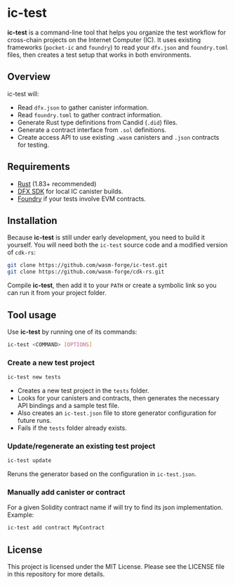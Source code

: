 # ic-test

**ic-test** is a command-line tool that helps you organize the test workflow for cross-chain projects on the Internet Computer (IC). It uses existing frameworks (`pocket-ic` and `foundry`) to read your `dfx.json` and `foundry.toml` files, then creates a test setup that works in both environments.

## Overview

ic-test will:
- Read `dfx.json` to gather canister information.  
- Read `foundry.toml` to gather contract information.  
- Generate Rust type definitions from Candid (`.did`) files.  
- Generate a contract interface from `.sol` definitions.  
- Create access API to use existing `.wasm` canisters and `.json` contracts for testing.


## Requirements
- [Rust](https://www.rust-lang.org/) (1.83+ recommended)  
- [DFX SDK](https://internetcomputer.org/docs/current/developer-docs/build/install/) for local IC canister builds.
- [Foundry](https://book.getfoundry.sh/getting-started/installation) if your tests involve EVM contracts.


## Installation

Because **ic-test** is still under early development, you need to build it yourself. You will need both the `ic-test` source code and a modified version of `cdk-rs`:

```bash
git clone https://github.com/wasm-forge/ic-test.git
git clone https://github.com/wasm-forge/cdk-rs.git
```

Compile **ic-test**, then add it to your `PATH` or create a symbolic link so you can run it from your project folder.

## Tool usage

Use **ic-test** by running one of its commands:

```bash
ic-test <COMMAND> [OPTIONS]
```

### Create a new test project

```bash
ic-test new tests
```

- Creates a new test project in the `tests` folder.
- Looks for your canisters and contracts, then generates the necessary API bindings and a sample test file.
- Also creates an `ic-test.json` file to store generator configuration for future runs.
- Fails if the `tests` folder already exists.


### Update/regenerate an existing test project

```bash
ic-test update
```

Reruns the generator based on the configuration in `ic-test.json`.


### Manually add canister or contract

For a given Solidity contract name if will try to find its json implementation. Example:

```bash
ic-test add contract MyContract
```


## License

This project is licensed under the MIT License. Please see the LICENSE file in this repository for more details.
